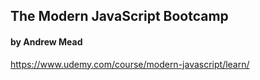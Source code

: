 ## The Modern JavaScript Bootcamp
#### by Andrew Mead
https://www.udemy.com/course/modern-javascript/learn/
